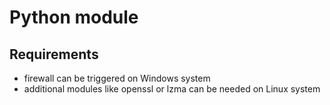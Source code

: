 # Python module

## Requirements

* firewall can be triggered on Windows system
* additional modules like openssl or lzma can be needed on Linux system